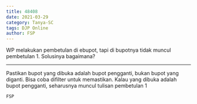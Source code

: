 ```yaml
---
title: 48408
date: 2021-03-29
category: Tanya-SC
tags: DJP Online
author: FSP
---
```


WP melakukan pembetulan di ebupot, tapi di bupotnya tidak muncul pembetulan 1. Solusinya bagaimana?

---

Pastikan bupot yang dibuka adalah bupot pengganti, bukan bupot yang diganti. Bisa coba difilter untuk memastikan. Kalau yang dibuka adalah bupot pengganti, seharusnya muncul tulisan pembetulan 1

`FSP`
